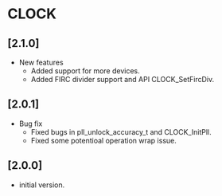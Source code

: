 # CLOCK

## [2.1.0]
- New features
  - Added support for more devices.
  - Added FIRC divider support and API CLOCK_SetFircDiv.

## [2.0.1]

- Bug fix
  - Fixed bugs in pll_unlock_accuracy_t and CLOCK_InitPll.
  - Fixed some potentioal operation wrap issue.

## [2.0.0]

- initial version.